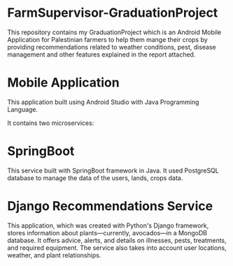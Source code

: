 # FarmSupervisor-GraduationProject
This repository contains my GraduationProject which is an Android Mobile Application for Palestinian farmers to help them mange their crops by providing recommendations related to weather conditions, pest, disease management and other features explained in the report attached.

# Mobile Application
This application built using Android Studio with Java Programming Language.

It contains two microservices:
# SpringBoot 
This service built with SpringBoot framework in Java. It used PostgreSQL database to manage the data of the users, lands, crops data.

# Django Recommendations Service
This application, which was created with Python's Django framework, stores information about plants—currently, avocados—in a MongoDB database. It offers advice, alerts, and details on illnesses, pests, treatments, and required equipment. The service also takes into account user locations, weather, and plant relationships.
